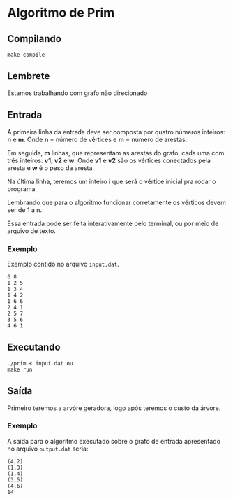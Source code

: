 # Algoritmo de Prim

## Compilando
```
make compile
```

## Lembrete
Estamos trabalhando com grafo não direcionado

## Entrada

A primeira linha da entrada deve ser composta por quatro números inteiros: **n** e **m**. Onde **n** = número de vértices e **m** = número de arestas.

Em seguida, **m** linhas, que representam as arestas do grafo, cada uma com três inteiros: **v1**, **v2** e **w**. Onde **v1** e **v2** são os vértices conectados pela aresta e **w** é o peso da aresta.

Na última linha, teremos um inteiro **i** que será o vértice inicial pra rodar o programa

Lembrando que para o algoritmo funcionar corretamente os vérticos devem ser de 1 a n.

Essa entrada pode ser feita interativamente pelo terminal, ou por meio de arquivo de texto.

### Exemplo

Exemplo contido no arquivo `input.dat`.

```
6 8
1 2 5
1 3 4
1 4 2
1 6 6
2 4 1
2 5 7
3 5 6
4 6 1
```

## Executando

```
./prim < input.dat ou
make run
```

## Saída

Primeiro teremos a arvóre geradora, logo após teremos o custo da árvore.

### Exemplo

A saída para o algoritmo executado sobre o grafo de entrada apresentado no arquivo `output.dat` seria:

```
(4,2)
(1,3)
(1,4)
(3,5)
(4,6)
14
```
